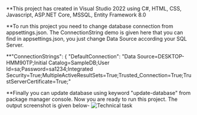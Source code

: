 **This project has created in Visual Studio 2022 using C#, HTML, CSS, Javascript, ASP.NET Core, MSSQL, Entity Framework 8.0

**To run this project you need to change database connection from appsettings.json. The ConnectionString demo is given here that you can find in appsettings.json, you just change Data Source according your SQL Server.

**"ConnectionStrings": {
  "DefaultConnection": "Data Source=DESKTOP-HMM90TP;Initial Catalog=SampleDB;User Id=sa;Password=sa1234;Integrated Security=True;MultipleActiveResultSets=True;Trusted_Connection=True;TrustServerCertificate=True;"
  
**Finally you can update database using keyword "update-database" from package manager console. Now you are ready to run this project. The output screenshot is given below-
![Technical task](https://github.com/masum1277741/Technical_Task/assets/167621000/ebeb0474-98cb-47e6-bdce-7963c4a514aa)
